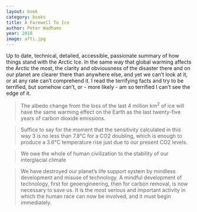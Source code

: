 ```yaml
---
layout: book
category: books
title: A Farewell To Ice
author: Peter Wadhams
year: 2018
image: afti.jpg
---
```

Up to date, technical, detailed, accessible, passionate summary of how things stand with the Arctic Ice.  In the same way that global warming affects the Arctic the most, the clarity and obviousness of the disaster there and on our planet are clearer there than anywhere else, and yet we can’t look at it, or at any rate can’t comprehend it.  I read the terrifying facts and try to be terrified, but somehow can’t, or - more likely - am so terrified I can’t see the edge of it.

> The albedo change from the loss of the last 4 million km<sup>2</sup> of ice will have the same warming effect on the Earth as the last twenty-five years of carbon dioxide emissions.

> Suffice to say for the moment that the sensitivity calculated in this way 3 is no less than 7.8&deg;C for a CO2 doubling, which is enough to produce a 3.6&deg;C temperature rise just due to our present CO2 levels.

> We owe the whole of human civilization to the stability of our interglacial climate

> We have destroyed our planet’s life support system by mindless development and misuse of technology. A mindful development of technology, first for geoengineering, then for carbon removal, is now necessary to save us. It is the most serious and important activity in which the human race can now be involved, and it must begin immediately.


